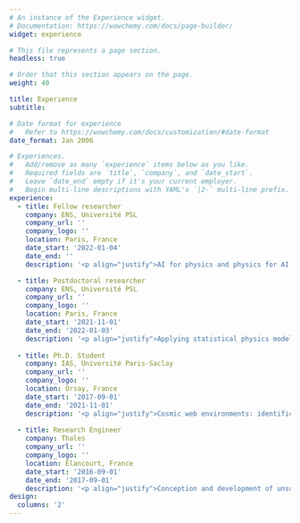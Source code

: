 ```yaml
---
# An instance of the Experience widget.
# Documentation: https://wowchemy.com/docs/page-builder/
widget: experience

# This file represents a page section.
headless: true

# Order that this section appears on the page.
weight: 40

title: Experience
subtitle:

# Date format for experience
#   Refer to https://wowchemy.com/docs/customization/#date-format
date_format: Jan 2006

# Experiences.
#   Add/remove as many `experience` items below as you like.
#   Required fields are `title`, `company`, and `date_start`.
#   Leave `date_end` empty if it's your current employer.
#   Begin multi-line descriptions with YAML's `|2-` multi-line prefix.
experience:
  - title: Fellow researcher
    company: ENS, Université PSL
    company_url: ''
    company_logo: ''
    location: Paris, France
    date_start: '2022-01-04'
    date_end: ''
    description: '<p align="justify">AI for physics and physics for AI: development of AI-based tools for astrophysics and cosmology and exploration of the links between theoretical physics and AI for a better understanding of AI systems. Teaching duty under the data science program of PSL University.</p>'

  - title: Postdoctoral researcher
    company: ENS, Université PSL
    company_url: ''
    company_logo: ''
    location: Paris, France
    date_start: '2021-11-01'
    date_end: '2022-01-03'
    description: '<p align="justify">Applying statistical physics models for the understanding of machine learning algorithms.</p>'
    
  - title: Ph.D. Student
    company: IAS, Université Paris-Saclay
    company_url: ''
    company_logo: ''
    location: Orsay, France
    date_start: '2017-09-01'
    date_end: '2021-11-01'
    description: '<p align="justify">Cosmic web environments: identification, characterisation and quantification of cosmological information.</p>'
        
  - title: Research Engineer
    company: Thales
    company_url: ''
    company_logo: ''
    location: Élancourt, France
    date_start: '2016-09-01'
    date_end: '2017-09-01'
    description: '<p align="justify">Conception and development of unsupervised algorithms to deinterleave radar pulses collected by satellites.</p>'
design:
  columns: '2'
---
```


